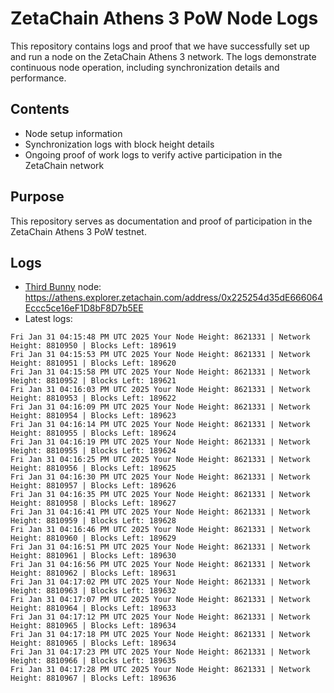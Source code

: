 # ZetaChain Athens 3 PoW Node Logs
This repository contains logs and proof that we have successfully set up and run a node on the ZetaChain Athens 3 network. The logs demonstrate continuous node operation, including synchronization details and performance.

## Contents
- Node setup information
- Synchronization logs with block height details
- Ongoing proof of work logs to verify active participation in the ZetaChain network

## Purpose
This repository serves as documentation and proof of participation in the ZetaChain Athens 3 PoW testnet.

## Logs

- [Third Bunny](https://thirdbunny.xyz/) node: https://athens.explorer.zetachain.com/address/0x225254d35dE666064Eccc5ce16eF1D8bF8D7b5EE
- Latest logs:
```
Fri Jan 31 04:15:48 PM UTC 2025 Your Node Height: 8621331 | Network Height: 8810950 | Blocks Left: 189619
Fri Jan 31 04:15:53 PM UTC 2025 Your Node Height: 8621331 | Network Height: 8810951 | Blocks Left: 189620
Fri Jan 31 04:15:58 PM UTC 2025 Your Node Height: 8621331 | Network Height: 8810952 | Blocks Left: 189621
Fri Jan 31 04:16:03 PM UTC 2025 Your Node Height: 8621331 | Network Height: 8810953 | Blocks Left: 189622
Fri Jan 31 04:16:09 PM UTC 2025 Your Node Height: 8621331 | Network Height: 8810954 | Blocks Left: 189623
Fri Jan 31 04:16:14 PM UTC 2025 Your Node Height: 8621331 | Network Height: 8810955 | Blocks Left: 189624
Fri Jan 31 04:16:19 PM UTC 2025 Your Node Height: 8621331 | Network Height: 8810955 | Blocks Left: 189624
Fri Jan 31 04:16:25 PM UTC 2025 Your Node Height: 8621331 | Network Height: 8810956 | Blocks Left: 189625
Fri Jan 31 04:16:30 PM UTC 2025 Your Node Height: 8621331 | Network Height: 8810957 | Blocks Left: 189626
Fri Jan 31 04:16:35 PM UTC 2025 Your Node Height: 8621331 | Network Height: 8810958 | Blocks Left: 189627
Fri Jan 31 04:16:41 PM UTC 2025 Your Node Height: 8621331 | Network Height: 8810959 | Blocks Left: 189628
Fri Jan 31 04:16:46 PM UTC 2025 Your Node Height: 8621331 | Network Height: 8810960 | Blocks Left: 189629
Fri Jan 31 04:16:51 PM UTC 2025 Your Node Height: 8621331 | Network Height: 8810961 | Blocks Left: 189630
Fri Jan 31 04:16:56 PM UTC 2025 Your Node Height: 8621331 | Network Height: 8810962 | Blocks Left: 189631
Fri Jan 31 04:17:02 PM UTC 2025 Your Node Height: 8621331 | Network Height: 8810963 | Blocks Left: 189632
Fri Jan 31 04:17:07 PM UTC 2025 Your Node Height: 8621331 | Network Height: 8810964 | Blocks Left: 189633
Fri Jan 31 04:17:12 PM UTC 2025 Your Node Height: 8621331 | Network Height: 8810965 | Blocks Left: 189634
Fri Jan 31 04:17:18 PM UTC 2025 Your Node Height: 8621331 | Network Height: 8810965 | Blocks Left: 189634
Fri Jan 31 04:17:23 PM UTC 2025 Your Node Height: 8621331 | Network Height: 8810966 | Blocks Left: 189635
Fri Jan 31 04:17:28 PM UTC 2025 Your Node Height: 8621331 | Network Height: 8810967 | Blocks Left: 189636
```
